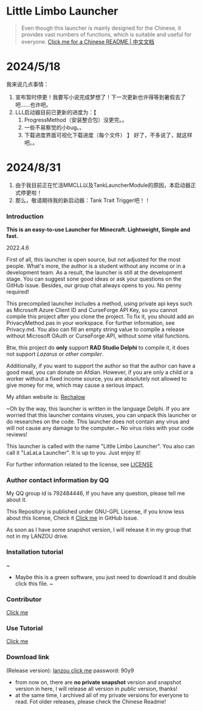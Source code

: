 # Little Limbo Launcher

> Even though this launcher is mainly designed for the Chinese, it provides vast numbers of functions, which is suitable and useful for everyone. 
[Click me for a Chinese README | 中文文档](./README_CN.md)

# 2024/5/18

我来说几点事情：
1. 宣布暂时停更！我要写小说完成梦想了！下一次更新也许得等到暑假去了吧……也许吧。
2. LLL启动器目前已更新的进度为：【
    1. ProgressMethod（安装整合包）没更完。。
    2. 一些不易察觉的小bug。。
    3. 下载进度界面可视化下载进度（每个文件）
】
好了，不多说了，就这样吧。。

# 2024/8/31

1. 由于我目前正在忙活MMCLL以及TankLauncherModule的原因，本启动器正式停更啦！
2. 那么，敬请期待我的新启动器：Tank Trait Trigger吧！！

### Introduction

 **This is an easy-to-use Launcher for Minecraft. Lightweight, Simple and fast.**

2022.4.6

First of all, this launcher is open source, but not adjusted for the most people. What's more, the author is a student without any income or in a development team. As a result, the launcher is still at the development stage. You can suggest sone good ideas or ask your questions on the GitHub issue. Besides, our group chat always opens to you. No penny required!

This precompiled launcher includes a method, using private api keys such as Microsoft Azure Client ID and CurseForge API Key, so you cannot compile this project after you clone the project. To fix it, you should add an PrivacyMethod.pas in your workspace. For further information, see Privacy.md. You also can fill an empty string value to compile a release without Microsoft OAuth or CurseForge API, without some vital functions.

Btw, this project do **only** support **RAD Studio Delphi** to compile it, it does not support *Lazarus* or *other compiler*.

Additionally, if you want to support the author so that the author can have a good meal, you can donate on Afdian. However, if you are only a child or a worker without a fixed income source, you are absolutely not allowed to give money for me, which may cause a serious impact.

My afdian website is: [Rechalow](https://afdian.net/a/Rechalow)

~Oh by the way, this launcher is written in the language Delphi. If you are worried that this launcher contains viruses, you can unpack this launcher or do researches on the code. This launcher does not contain any virus and will not cause any damage to the computer.~ No virus risks with your code reviews!

This launcher is called with the name "Little Limbo Launcher". You also can call it "LaLaLa Launcher". It is up to you. Just enjoy it!

For further information related to the license, see [LICENSE](./LICENSE)

### Author contact information by QQ

My QQ group id is 792484446, If you have any question, please tell me about it. 

This Repository is published under GNU-GPL License, if you know less about this license, Check it [Click me](https://www.gnu.org/licenses/gpl-3.0.html) in GitHub Issue.

As soon as I have some snapshot version, I will release it in my group that not in my LANZOU drive.

### Installation tutorial
~
- Maybe this is a green software, you just need to download it and double click this file.
~
### Contributor

[Click me](./CONTRIBUTOR.md)

### Use Tutorial

[Click me](./credits/Document.md)

### Download link

(Release version): [lanzou click me](https://wwdy.lanzouj.com/b023j206d) password: 90y9

- from now on, there are **no private snapshot** version and snapshot version in here, I will release all version in *public* version, thanks!
- at the same time, I archived all of my private versions for everyone to read. Fot older releases, please check the Chinese Readme!
